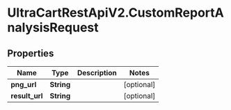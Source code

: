 # UltraCartRestApiV2.CustomReportAnalysisRequest

## Properties
Name | Type | Description | Notes
------------ | ------------- | ------------- | -------------
**png_url** | **String** |  | [optional] 
**result_url** | **String** |  | [optional] 


